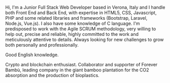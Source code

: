 Hi, I'm a Junior Full Stack Web Developer based in Verona, Italy and I handle both Front End and Back End, with expertise in HTML5, CSS, Javascript, PHP and some related libraries and frameworks (Bootstrap, Laravel, Node.js, Vue.js).
I also have some knowledge of C language.
I'm predisposed to work with the Agile SCRUM methodology, very willing to help out, precise and reliable, highly committed to the work and meticulously attentive to details.
Always looking for new challenges to grow both personally and professionally.

Good English knowledge.

Crypto and blockchain enthusiast.
Collaborator and supporter of Forever Bambù, leading company in the giant bamboo plantation for the CO2 absorption and the production of bioplastics.
